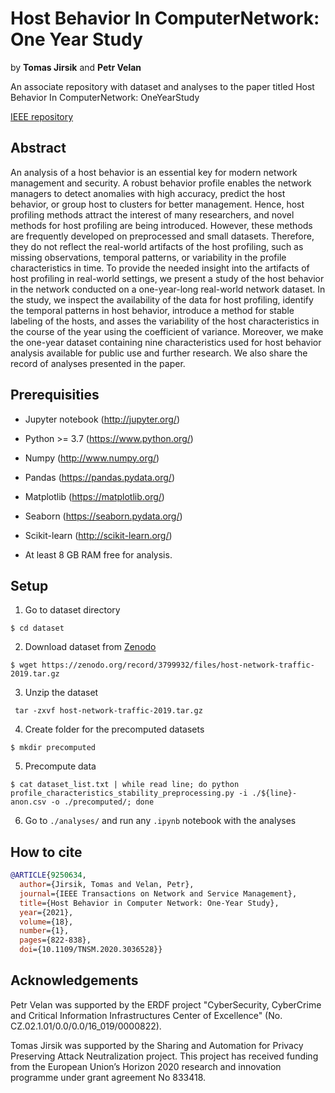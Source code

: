 # Host Behavior In ComputerNetwork: One Year Study

by **Tomas Jirsik** and **Petr Velan**


An associate repository with dataset and analyses to the paper titled Host Behavior In ComputerNetwork: OneYearStudy

[IEEE repository](https://ieeexplore.ieee.org/document/9250634)



## Abstract

 An analysis of a host behavior is an essential key for modern network management and security. A robust behavior profile enables the network managers to detect anomalies with high accuracy, predict the host behavior, or group host to clusters for better management. Hence, host profiling methods attract the interest of many researchers, and novel methods for host profiling are being introduced. However, these methods are frequently developed on preprocessed and small datasets. Therefore, they do not reflect the real-world artifacts of the host profiling, such as missing observations, temporal patterns, or variability in the profile characteristics in time. To provide the needed insight into the artifacts of host profiling in real-world settings, we present a study of the host behavior in the network conducted on a one-year-long real-world network dataset. In the study, we inspect the availability of the data for host profiling, identify the temporal patterns in host behavior, introduce a method for stable labeling of the hosts, and asses the variability of the host characteristics in the course of the year using the coefficient of variance. Moreover, we make the one-year dataset containing nine characteristics used for host behavior analysis available for public use and further research. We also share the record of analyses presented in the paper.


## Prerequisities

* Jupyter notebook (http://jupyter.org/)
* Python >= 3.7 (https://www.python.org/)
* Numpy (http://www.numpy.org/)
* Pandas (https://pandas.pydata.org/)
* Matplotlib (https://matplotlib.org/)
* Seaborn (https://seaborn.pydata.org/)
* Scikit-learn (http://scikit-learn.org/)

* At least 8 GB RAM free for analysis.


## Setup

1) Go to dataset directory

```
$ cd dataset
```

2) Download dataset from [Zenodo](https://zenodo.org/record/3799932)

```
$ wget https://zenodo.org/record/3799932/files/host-network-traffic-2019.tar.gz
```

3) Unzip the dataset
```
 tar -zxvf host-network-traffic-2019.tar.gz
```

4) Create folder for the precomputed datasets
```
$ mkdir precomputed
```

5) Precompute data
```
$ cat dataset_list.txt | while read line; do python profile_characteristics_stability_preprocessing.py -i ./${line}-anon.csv -o ./precomputed/; done
```

6) Go to `./analyses/` and run any `.ipynb` notebook with the analyses

## How to cite

```bibtex
@ARTICLE{9250634,
  author={Jirsik, Tomas and Velan, Petr},
  journal={IEEE Transactions on Network and Service Management}, 
  title={Host Behavior in Computer Network: One-Year Study}, 
  year={2021},
  volume={18},
  number={1},
  pages={822-838},
  doi={10.1109/TNSM.2020.3036528}}
```

## Acknowledgements

Petr Velan was supported by the ERDF project "CyberSecurity, CyberCrime and Critical Information Infrastructures Center of Excellence" (No. CZ.02.1.01/0.0/0.0/16\_019/0000822). 

Tomas Jirsik was supported by the Sharing and Automation for Privacy Preserving Attack Neutralization project. This project has received funding from the European Union’s Horizon 2020 research and innovation programme under grant agreement No 833418.
